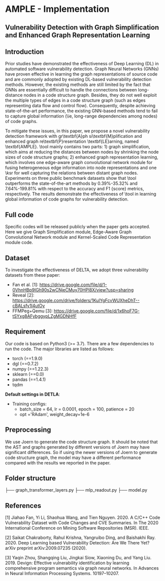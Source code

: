 # AMPLE - Implementation
## Vulnerability Detection with Graph Simplification and Enhanced Graph Representation Learning

## Introduction
Prior studies have demonstrated the effectiveness of Deep Learning (DL) in automated software vulnerability detection. Graph Neural Networks (GNNs) have proven effective in learning the graph representations of source code and are commonly adopted by existing DL-based vulnerability detection methods. However, the existing methods are still limited by the fact that GNNs are essentially difficult to handle the connections between long-distance nodes in a code structure graph. Besides, they do not well exploit the multiple types of edges in a code structure graph (such as edges representing data flow and control flow). Consequently, despite achieving state-of-the-art performance, the existing GNN-based methods tend to fail to capture global information (\ie, long-range dependencies among nodes) of code graphs. 

To mitigate these issues, in this paper, we propose a novel vulnerability detection framework with gr\textbf{A}ph si\textbf{M}plification and enhanced graph re\textbf{P}resentation \textbf{LE}arning, named \textbf{AMPLE}. \tool mainly contains two parts: 1) graph simplification, which aims at reducing the distances between nodes by shrinking the node sizes of code structure graphs; 2) enhanced graph representation learning, which involves one edge-aware graph convolutional network module for fusing heterogeneous edge information into node representations and one \ksr for well capturing the relations between distant graph nodes. Experiments on three public benchmark datasets show that \tool outperforms the state-of-the-art methods by 0.39\%-35.32\% and 7.64\%-199.81\% with respect to the accuracy and F1 {score} metrics, respectively. The results demonstrate the effectiveness of \tool in learning global information of code graphs for vulnerability detection.

## Full code
Specific codes will be released publicly when the paper gets accepted. Here we give Graph Simplification module, Edge-Aware Graph Convolutional Network module and Kernel-Scaled Code Representation module code.

## Dataset
To investigate the effectiveness of DELTA, we adopt three vulnerability datasets from these paper: 
* Fan et al. [1]: <https://drive.google.com/file/d/1-0VhnHBp9IGh90s2wCNjeCMuy70HPl8X/view?usp=sharing>
* Reveal [2]: https://drive.google.com/drive/folders/1KuIYgFcvWUXheDhT--cBALsfy1I4utOy
* FFMPeg+Qemu [3]: https://drive.google.com/file/d/1x6hoF7G-tSYxg8AFybggypLZgMGDNHfF

## Requirement
Our code is based on Python3 (>= 3.7). There are a few dependencies to run the code. The major libraries are listed as follows:
* torch  (==1.9.0)
* dgl  (==0.7.2)
* numpy  (==1.22.3)
* sklearn  (==0.0)
* pandas  (==1.4.1)
* tqdm

**Default settings in DETLA**:
* Training configs: 
    * batch_size = 64, lr = 0.0001, epoch = 100, patience = 20
    * opt ='RAdam', weight_decay=1e-6

## Preprocessing
We use Joern to generate the code structure graph. It should be noted that the AST and graphs generated by different versions of Joern may have significant differences. So if using the newer versions of Joern to generate code structure graph, the model may have a different performance compared with the results we reported in the paper.

## Folder structure
├── graph_transformer_layers.py
├── mlp_readout.py
├── model.py

## References
[1] Jiahao Fan, Yi Li, Shaohua Wang, and Tien Nguyen. 2020. A C/C++ Code Vulnerability Dataset with Code Changes and CVE Summaries. In The 2020 International Conference on Mining Software Repositories (MSR). IEEE.

[2] Saikat Chakraborty, Rahul Krishna, Yangruibo Ding, and Baishakhi Ray. 2020. Deep Learning based Vulnerability Detection: Are We There Yet? arXiv preprint arXiv:2009.07235 (2020).

[3] Yaqin Zhou, Shangqing Liu, Jingkai Siow, Xiaoning Du, and Yang Liu. 2019. Devign: Effective vulnerability identification by learning comprehensive program semantics via graph neural networks. In Advances in Neural Information Processing Systems. 10197–10207.

